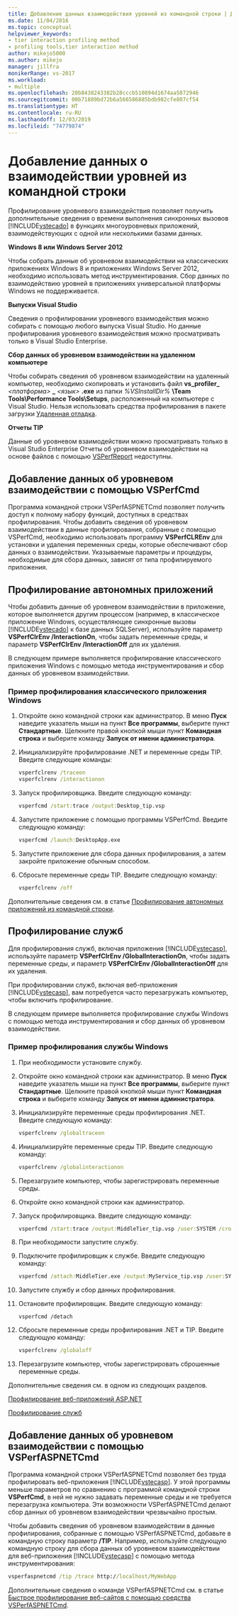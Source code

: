 ```yaml
---
title: Добавление данных взаимодействия уровней из командной строки | Документы Майкрософт
ms.date: 11/04/2016
ms.topic: conceptual
helpviewer_keywords:
- tier interaction profiling method
- profiling tools,tier interaction method
author: mikejo5000
ms.author: mikejo
manager: jillfra
monikerRange: vs-2017
ms.workload:
- multiple
ms.openlocfilehash: 20b8438243382b28cccb510894d1674aa5872946
ms.sourcegitcommit: 00b71889bd72b6a566586885bdb982cfe807cf54
ms.translationtype: HT
ms.contentlocale: ru-RU
ms.lasthandoff: 12/03/2019
ms.locfileid: "74779874"
---
```

# <a name="add-tier-interaction-data-from-the-command-line"></a>Добавление данных о взаимодействии уровней из командной строки

Профилирование уровневого взаимодействия позволяет получить дополнительные сведения о времени выполнения синхронных вызовов [!INCLUDE[vstecado](../data-tools/includes/vstecado_md.md)] в функциях многоуровневых приложений, взаимодействующих с одной или несколькими базами данных.

**Windows 8 или Windows Server 2012**

Чтобы собрать данные об уровневом взаимодействии на классических приложениях Windows 8 и приложениях Windows Server 2012, необходимо использовать метод инструментирования. Сбор данных по взаимодействию уровней в приложениях универсальной платформы Windows не поддерживается.

**Выпуски Visual Studio**

Сведения о профилировании уровневого взаимодействия можно собирать с помощью любого выпуска Visual Studio. Но данные профилирования уровневого взаимодействия можно просматривать только в Visual Studio Enterprise.

**Сбор данных об уровневом взаимодействии на удаленном компьютере**

Чтобы собирать сведения об уровневом взаимодействии на удаленный компьютер, необходимо скопировать и установить файл **vs_profiler\_** _\<платформа>_ **\_** _\<язык>_ **.exe** из папки _%VSInstallDir%_ **\Team Tools\Performance Tools\Setups**, расположенный на компьютере с Visual Studio. Нельзя использовать средства профилирования в пакете загрузки [Удаленная отладка](../debugger/remote-debugging.md).

**Отчеты TIP**

Данные об уровневом взаимодействии можно просматривать только в Visual Studio Enterprise Отчеты об уровневом взаимодействии на основе файлов с помощью [VSPerfReport](../profiling/vsperfreport.md) недоступны.

## <a name="add-tier-interaction-data-with-vsperfcmd"></a>Добавление данных об уровневом взаимодействии с помощью VSPerfCmd

Программа командной строки VSPerfASPNETCmd позволяет получить доступ к полному набору функций, доступных в средствах профилирования. Чтобы добавить сведения об уровневом взаимодействии в данные профилирования, собранные с помощью VSPerfCmd, необходимо использовать программу **VSPerfCLREnv** для установки и удаления переменных среды, которые обеспечивают сбор данных о взаимодействии. Указываемые параметры и процедуры, необходимые для сбора данных, зависят от типа профилируемого приложения.

## <a name="profile-stand-alone-applications"></a>Профилирование автономных приложений

Чтобы добавить данные об уровневом взаимодействии в приложение, которое выполняется другим процессом (например, в классическое приложение Windows, осуществляющее синхронные вызовы [!INCLUDE[vstecado](../data-tools/includes/vstecado_md.md)] к базе данных SQLServer), используйте параметр **VSPerfClrEnv /InteractionOn**, чтобы задать переменные среды, и параметр **VSPerfClrEnv /InteractionOff** для их удаления.

В следующем примере выполняется профилирование классического приложения Windows с помощью метода инструментирования и сбор данных об уровневом взаимодействии.

### <a name="profile-a-windows-desktop-application-example"></a>Пример профилирования классического приложения Windows

1. Откройте окно командной строки как администратор. В меню **Пуск** наведите указатель мыши на пункт **Все программы**, выберите пункт **Стандартные**. Щелкните правой кнопкой мыши пункт **Командная строка** и выберите команду **Запуск от имени администратора**.

2. Инициализируйте профилирование .NET и переменные среды TIP. Введите следующие команды:

    ```cmd
    vsperfclrenv /traceon
    vsperfclrenv /interactionon
    ```

3. Запуск профилировщика. Введите следующую команду:

    ```cmd
    vsperfcmd /start:trace /output:Desktop_tip.vsp
    ```

4. Запустите приложение с помощью программы VSPerfCmd. Введите следующую команду:

    ```cmd
    vsperfcmd /launch:DesktopApp.exe
    ```

5. Запустите приложение для сбора данных профилирования, а затем закройте приложение обычным способом.

6. Сбросьте переменные среды TIP. Введите следующую команду:

    ```cmd
    vsperfclrenv /off
    ```

Дополнительные сведения см. в статье [Профилирование автономных приложений из командной строки](../profiling/command-line-profiling-of-stand-alone-applications.md).

## <a name="profile-services"></a>Профилирование служб

Для профилирования служб, включая приложения [!INCLUDE[vstecasp](../code-quality/includes/vstecasp_md.md)], используйте параметр **VSPerfClrEnv /GlobalInteractionOn**, чтобы задать переменные среды, и параметр **VSPerfClrEnv /GlobalInteractionOff** для их удаления.

При профилировании служб, включая веб-приложения [!INCLUDE[vstecasp](../code-quality/includes/vstecasp_md.md)], вам потребуется часто перезагружать компьютер, чтобы включить профилирование.

В следующем примере выполняется профилирование службы Windows с помощью метода инструментирования и сбор данных об уровневом взаимодействии.

### <a name="profile-a-windows-service-example"></a>Пример профилирования службы Windows

1. При необходимости установите службу.

2. Откройте окно командной строки как администратор. В меню **Пуск** наведите указатель мыши на пункт **Все программы**, выберите пункт **Стандартные**. Щелкните правой кнопкой мыши пункт **Командная строка** и выберите команду **Запуск от имени администратора**.

3. Инициализируйте переменные среды профилирования .NET. Введите следующую команду:

    ```cmd
    vsperfclrenv /globaltraceon
    ```

4. Инициализируйте переменные среды TIP. Введите следующую команду:

    ```cmd
    vsperfclrenv /globalinteractionon
    ```

5. Перезагрузите компьютер, чтобы зарегистрировать переменные среды.

6. Откройте окно командной строки как администратор.

7. Запуск профилировщика. Введите следующую команду:

    ```cmd
    vsperfcmd /start:trace /output:MiddleTier_tip.vsp /user:SYSTEM /crosssession
    ```

8. При необходимости запустите службу.

9. Подключите профилировщик к службе. Введите следующую команду:

    ```cmd
    vsperfcmd /attach:MiddleTier.exe /output:MyService_tip.vsp /user:SYSTEM /crosssession
    ```

10. Запустите службу и сбор данных профилирования.

11. Остановите профилировщик. Введите следующую команду:

     `vsperfcmd /detach`

12. Сбросьте переменные среды профилирования .NET и TIP. Введите следующую команду:

    ```cmd
    vsperfclrenv /globaloff
    ```

13. Перезагрузите компьютер, чтобы зарегистрировать сброшенные переменные среды.

Дополнительные сведения см. в одном из следующих разделов.

[Профилирование веб-приложений ASP.NET](../profiling/command-line-profiling-of-aspnet-web-applications.md)

[Профилирование служб](../profiling/command-line-profiling-of-services.md)

## <a name="add-tier-interaction-data-with-vsperfaspnetcmd"></a>Добавление данных об уровневом взаимодействии с помощью VSPerfASPNETCmd

Программа командной строки VSPerfASPNETCmd позволяет без труда профилировать веб-приложения [!INCLUDE[vstecasp](../code-quality/includes/vstecasp_md.md)]. У этой программы меньше параметров по сравнению с программой командной строки **VSPerfCmd**, в ней не нужно задавать переменные среды и не требуется перезагрузка компьютера. Эти возможности VSPerfASPNETCmd делают сбор данных об уровневом взаимодействии чрезвычайно простым.

Чтобы добавить сведения об уровневом взаимодействии в данные профилирования, собранные с помощью VSPerfASPNETCmd, добавьте в командную строку параметр **/TIP**. Например, используйте следующую командную строку для сбора данных об уровневом взаимодействии для веб-приложения [!INCLUDE[vstecasp](../code-quality/includes/vstecasp_md.md)] с помощью метода инструментирования:

```cmd
vsperfaspnetcmd /tip /trace http://localhost/MyWebApp
```

Дополнительные сведения о команде VSPerfASPNETCmd см. в статье [Быстрое профилирование веб-сайтов с помощью средства VSPerfASPNETCmd](../profiling/rapid-web-site-profiling-with-vsperfaspnetcmd.md).
